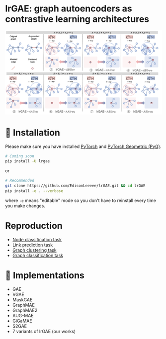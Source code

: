 # lrGAE: graph autoencoders as contrastive learning architectures
![](imgs/cases.png)


# 🚀 Installation

Please make sure you have installed [PyTorch](https://pytorch.org) and [PyTorch Geometric (PyG)](https://pytorch-geometric.readthedocs.io/en/latest/notes/installation.html).


```bash
# Coming soon
pip install -U lrgae
```

or

```bash
# Recommended
git clone https://github.com/EdisonLeeeee/lrGAE.git && cd lrGAE
pip install -e . --verbose
```

where `-e` means "editable" mode so you don't have to reinstall every time you make changes.

# Reproduction
+ [Node classification task](./examples/node_classification)
+ [Link prediction task](./examples/link_prediction)
+ [Graph clustering task](./examples/graph_clustering)
+ [Graph classification task](./examples/graph_classification)

# 👀 Implementations
+ GAE
+ VGAE
+ MaskGAE
+ GraphMAE
+ GraphMAE2
+ AUG-MAE
+ GiGaMAE
+ S2GAE
+ 7 variants of lrGAE (our works)
